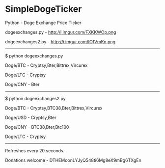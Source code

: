 SimpleDogeTicker
================

Python - Doge Exchange Price Ticker 

dogeexchanges.py - http://i.imgur.com/FXKKWOp.png

dogeexchanges2.py - http://i.imgur.com/IOfVmKq.png

---

$ python dogeexchanges.py

Doge/BTC - Cryptsy,Bter,Bittrex,Vircurex

Doge/LTC - Cryptsy

Doge/CNY - Bter

---

$ python dogeexchanges2.py

Doge/BTC - Cryptsy,BTC38,Bter,Bittrex,Vircurex

Doge/USD - Cryptsy,Bter

Doge/CNY - BTC38,Bter,Btc100

Doge/LTC - Cryptsy

---

Refreshes every 20 seconds.




Donations welcome - DTHEMoonLYJyQ548ti6Mg8eX9mBg6TXgEn
